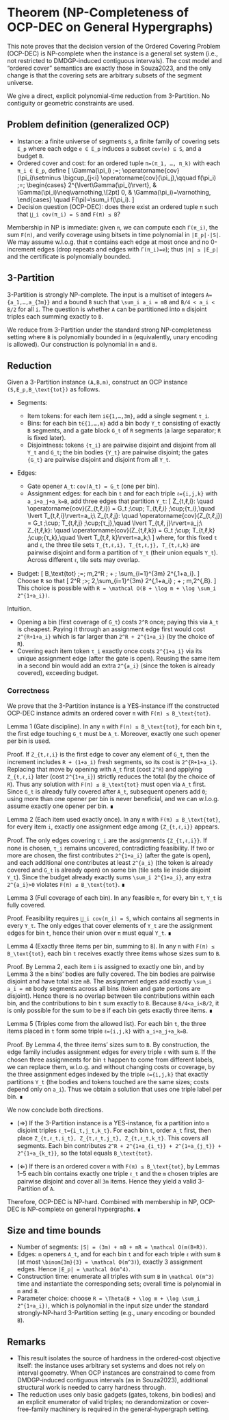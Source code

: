 # Theorem (NP-Completeness of OCP-DEC on General Hypergraphs)

This note proves that the decision version of the Ordered Covering Problem (OCP-DEC) is NP-complete when the instance is a general set system (i.e., not restricted to DMDGP-induced contiguous intervals). The cost model and “ordered cover” semantics are exactly those in Souza2023, and the only change is that the covering sets are arbitrary subsets of the segment universe.

We give a direct, explicit polynomial-time reduction from 3-Partition. No contiguity or geometric constraints are used.

## Problem definition (generalized OCP)

- Instance: a finite universe of segments `S`, a finite family of covering sets `E_p` where each edge `e ∈ E_p` induces a subset `cov(e) ⊆ S`, and a budget `B`.
- Ordered cover and cost: for an ordered tuple `π=(π_1, …, π_k)` with each `π_i ∈ E_p`, define
  \[
  \Gamma(\pi_i) \;=\; \operatorname{cov}(\pi_i)\setminus \bigcup_{j<i} \operatorname{cov}(\pi_j),\qquad
  f(\pi_i) \;=\; \begin{cases}
  2^{\lvert\Gamma(\pi_i)\rvert}, & \Gamma(\pi_i)\neq\varnothing,\\[2pt]
  0, & \Gamma(\pi_i)=\varnothing,
  \end{cases}
  \quad F(\pi)=\sum_i f(\pi_i).
  \]
- Decision question (OCP-DEC): does there exist an ordered tuple `π` such that `⋃_i cov(π_i) = S` and `F(π) ≤ B`?

Membership in NP is immediate: given `π`, we can compute each `Γ(π_i)`, the sum `F(π)`, and verify coverage using bitsets in time polynomial in `|E_p|·|S|`. We may assume w.l.o.g. that `π` contains each edge at most once and no 0-increment edges (drop repeats and edges with `Γ(π_i)=∅`); thus `|π| ≤ |E_p|` and the certificate is polynomially bounded.

## 3-Partition

3-Partition is strongly NP-complete. The input is a multiset of integers `A={a_1,…,a_{3m}}` and a bound `B` such that `\sum_i a_i = mB` and `B/4 < a_i < B/2` for all `i`. The question is whether `A` can be partitioned into `m` disjoint triples each summing exactly to `B`.

We reduce from 3-Partition under the standard strong NP-completeness setting where `B` is polynomially bounded in `m` (equivalently, unary encoding is allowed). Our construction is polynomial in `m` and `B`.

## Reduction

Given a 3-Partition instance `(A,B,m)`, construct an OCP instance `(S,E_p,B_\text{tot})` as follows.

- Segments:
  - Item tokens: for each item `i∈{1,…,3m}`, add a single segment `τ_i`.
  - Bins: for each bin `t∈{1,…,m}` add a bin body `Y_t` consisting of exactly `B` segments, and a gate block `G_t` of `R` segments (a large separator; `R` is fixed later).
  - Disjointness: tokens `{τ_i}` are pairwise disjoint and disjoint from all `Y_t` and `G_t`; the bin bodies `{Y_t}` are pairwise disjoint; the gates `{G_t}` are pairwise disjoint and disjoint from all `Y_t`.

- Edges:
  - Gate opener `A_t`: `cov(A_t) = G_t` (one per bin).
  - Assignment edges: for each bin `t` and for each triple `ℓ={i,j,k}` with `a_i+a_j+a_k=B`, add three edges that partition `Y_t`:
    \[
    Z_{t,ℓ,i}: \quad \operatorname{cov}(Z_{t,ℓ,i}) = G_t \;\cup\; T_{t,ℓ,i} \;\cup\;\{τ_i\},\quad \lvert T_{t,ℓ,i}\rvert=a_i;\\
    Z_{t,ℓ,j}: \quad \operatorname{cov}(Z_{t,ℓ,j}) = G_t \;\cup\; T_{t,ℓ,j} \;\cup\;\{τ_j\},\quad \lvert T_{t,ℓ, j}\rvert=a_j;\\
    Z_{t,ℓ,k}: \quad \operatorname{cov}(Z_{t,ℓ,k}) = G_t \;\cup\; T_{t,ℓ,k} \;\cup\;\{τ_k\},\quad \lvert T_{t,ℓ, k}\rvert=a_k;\\
    \]
    where, for this fixed `t` and `ℓ`, the three tile sets `T_{t,ℓ,i}, T_{t,ℓ,j}, T_{t,ℓ,k}` are pairwise disjoint and form a partition of `Y_t` (their union equals `Y_t`). Across different `ℓ`, tile sets may overlap.

- Budget:
  \[
  B_\text{tot} \;=\; m\,2^R \; + \; \sum_{i=1}^{3m} 2^{\,1+a_i}.
  \]
  Choose `R` so that
  \[
  2^R \;>\; 2\,\sum_{i=1}^{3m} 2^{\,1+a_i} \; + \; m\,2^{\,B}.
  \]
  This choice is possible with `R = \mathcal O(B + \log m + \log \sum_i 2^{1+a_i})`.

Intuition.
- Opening a bin (first coverage of `G_t`) costs `2^R` once; paying this via `A_t` is cheapest. Paying it through an assignment edge first would cost `2^{R+1+a_i}` which is far larger than `2^R + 2^{1+a_i}` (by the choice of `R`).
- Covering each item token `τ_i` exactly once costs `2^{1+a_i}` via its unique assignment edge (after the gate is open). Reusing the same item in a second bin would add an extra `2^{a_i}` (since the token is already covered), exceeding budget.

### Correctness

We prove that the 3-Partition instance is a YES-instance iff the constructed OCP-DEC instance admits an ordered cover `π` with `F(π) ≤ B_\text{tot}`.

Lemma 1 (Gate discipline). In any `π` with `F(π) ≤ B_\text{tot}`, for each bin `t`, the first edge touching `G_t` must be `A_t`. Moreover, exactly one such opener per bin is used.

Proof. If `Z_{t,ℓ,i}` is the first edge to cover any element of `G_t`, then the increment includes `R + (1+a_i)` fresh segments, so its cost is `2^{R+1+a_i}`. Replacing that move by opening with `A_t` first (cost `2^R`) and applying `Z_{t,ℓ,i}` later (cost `2^{1+a_i}`) strictly reduces the total (by the choice of `R`). Thus any solution with `F(π) ≤ B_\text{tot}` must open via `A_t` first. Since `G_t` is already fully covered after `A_t`, subsequent openers add `0`; using more than one opener per bin is never beneficial, and we can w.l.o.g. assume exactly one opener per bin. ∎

Lemma 2 (Each item used exactly once). In any `π` with `F(π) ≤ B_\text{tot}`, for every item `i`, exactly one assignment edge among `{Z_{t,ℓ,i}}` appears.

Proof. The only edges covering `τ_i` are the assignments `{Z_{t,ℓ,i}}`. If none is chosen, `τ_i` remains uncovered, contradicting feasibility. If two or more are chosen, the first contributes `2^{1+a_i}` (after the gate is open), and each additional one contributes at least `2^{a_i}` (the token is already covered and `G_t` is already open) on some bin (tile sets lie inside disjoint `Y_t`). Since the budget already exactly sums `\sum_i 2^{1+a_i}`, any extra `2^{a_i}>0` violates `F(π) ≤ B_\text{tot}`. ∎

Lemma 3 (Full coverage of each bin). In any feasible `π`, for every bin `t`, `Y_t` is fully covered.

Proof. Feasibility requires `⋃_i cov(π_i) = S`, which contains all segments in every `Y_t`. The only edges that cover elements of `Y_t` are the assignment edges for bin `t`, hence their union over `π` must equal `Y_t`. ∎

Lemma 4 (Exactly three items per bin, summing to `B`). In any `π` with `F(π) ≤ B_\text{tot}`, each bin `t` receives exactly three items whose sizes sum to `B`.

Proof. By Lemma 2, each item `i` is assigned to exactly one bin, and by Lemma 3 the `m` bins’ bodies are fully covered. The bin bodies are pairwise disjoint and have total size `mB`. The assignment edges add exactly `\sum_i a_i = mB` body segments across all bins (token and gate portions are disjoint). Hence there is no overlap between tile contributions within each bin, and the contributions to bin `t` sum exactly to `B`. Because `B/4<a_i<B/2`, it is only possible for the sum to be `B` if each bin gets exactly three items. ∎

Lemma 5 (Triples come from the allowed list). For each bin `t`, the three items placed in `t` form some triple `ℓ={i,j,k}` with `a_i+a_j+a_k=B`.

Proof. By Lemma 4, the three items’ sizes sum to `B`. By construction, the edge family includes assignment edges for every triple `ℓ` with sum `B`. If the chosen three assignments for bin `t` happen to come from different labels, we can replace them, w.l.o.g. and without changing costs or coverage, by the three assignment edges indexed by the triple `ℓ={i,j,k}` that exactly partitions `Y_t` (the bodies and tokens touched are the same sizes; costs depend only on `a_i`). Thus we obtain a solution that uses one triple label per bin. ∎

We now conclude both directions.

- (⇒) If the 3-Partition instance is a YES-instance, fix a partition into `m` disjoint triples `ℓ_t={i_t,j_t,k_t}`. For each bin `t`, order `A_t` first, then place `Z_{t,ℓ_t,i_t}, Z_{t,ℓ_t,j_t}, Z_{t,ℓ_t,k_t}`. This covers all segments. Each bin contributes `2^R + 2^{1+a_{i_t}} + 2^{1+a_{j_t}} + 2^{1+a_{k_t}}`, so the total equals `B_\text{tot}`.

- (⇐) If there is an ordered cover `π` with `F(π) ≤ B_\text{tot}`, by Lemmas 1–5 each bin contains exactly one triple `ℓ_t` and the `m` chosen triples are pairwise disjoint and cover all `3m` items. Hence they yield a valid 3-Partition of `A`.

Therefore, OCP-DEC is NP-hard. Combined with membership in NP, OCP-DEC is NP-complete on general hypergraphs. ∎

## Size and time bounds

- Number of segments: `|S| = (3m) + mB + mR = \mathcal O(m(B+R))`.
- Edges: `m` openers `A_t`, and for each bin `t` and for each triple `ℓ` with sum `B` (at most `\binom{3m}{3} = \mathcal O(m^3)`), exactly 3 assignment edges. Hence `|E_p| = \mathcal O(m^4)`.
- Construction time: enumerate all triples with sum `B` in `\mathcal O(m^3)` time and instantiate the corresponding sets; overall time is polynomial in `m` and `B`.
- Parameter choice: choose `R = \Theta(B + \log m + \log \sum_i 2^{1+a_i})`, which is polynomial in the input size under the standard strongly-NP-hard 3-Partition setting (e.g., unary encoding or bounded `B`).

## Remarks

- This result isolates the source of hardness in the ordered-cost objective itself: the instance uses arbitrary set systems and does not rely on interval geometry. When OCP instances are constrained to come from DMDGP-induced contiguous intervals (as in Souza2023), additional structural work is needed to carry hardness through.
- The reduction uses only basic gadgets (gates, tokens, bin bodies) and an explicit enumerator of valid triples; no derandomization or cover-free-family machinery is required in the general-hypergraph setting.
